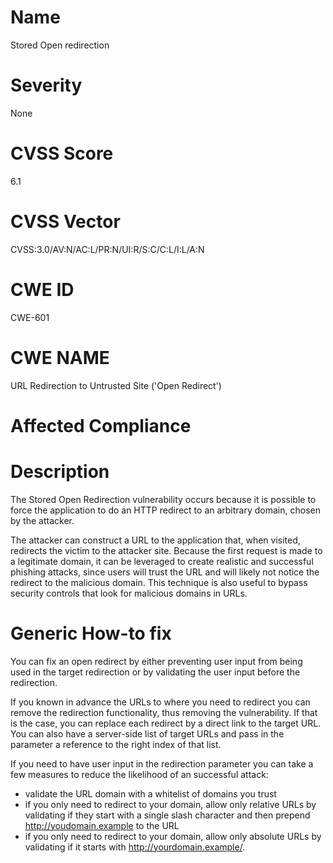 
# Name

Stored Open redirection

# Severity

None

# CVSS Score

6.1

# CVSS Vector

CVSS:3.0/AV:N/AC:L/PR:N/UI:R/S:C/C:L/I:L/A:N

# CWE ID

CWE-601

# CWE NAME 

URL Redirection to Untrusted Site ('Open Redirect')

# Affected Compliance

# Description

The Stored Open Redirection vulnerability occurs because it is possible to force the application to do an HTTP redirect to an arbitrary domain, chosen by the attacker.

The attacker can construct a URL to the application that, when visited, redirects the victim to the attacker site. Because the first request is made to a legitimate domain, it can be leveraged to create realistic and successful phishing attacks, since users will trust the URL and will likely not notice the redirect to the malicious domain. This technique is also useful to bypass security controls that look for malicious domains in URLs.

# Generic How-to fix

You can fix an open redirect by either preventing user input from being used in the target redirection or by validating the user input before the redirection.

If you known in advance the URLs to where you need to redirect you can remove the redirection functionality, thus removing the vulnerability. If that is the case, you can replace each redirect by a direct link to the target URL.
You can also have a server-side list of target URLs and pass in the parameter a reference to the right index of that list.

If you need to have user input in the redirection parameter you can take a few measures to reduce the likelihood of an successful attack:
* validate the URL domain with a whitelist of domains you trust
* if you only need to redirect to your domain, allow only relative URLs by validating if they start with a single slash character and then prepend http://youdomain.example to the URL
* if you only need to redirect to your domain, allow only absolute URLs by validating if it starts with http://yourdomain.example/.

